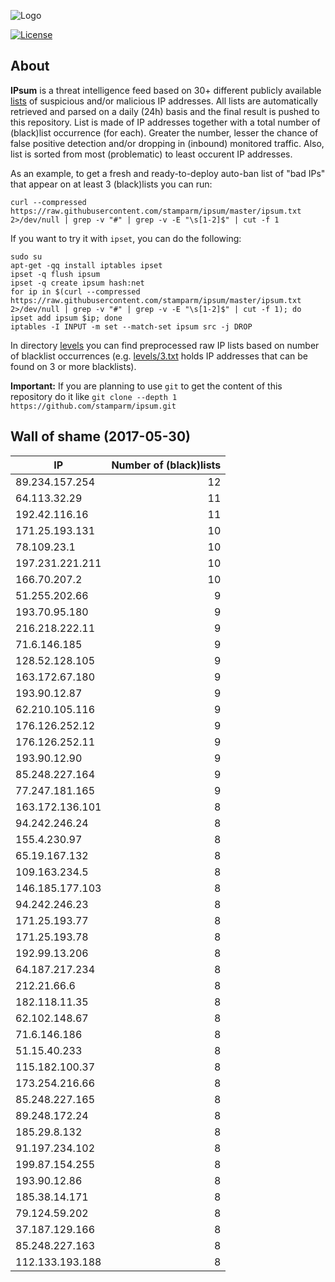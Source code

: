 ![Logo](logo.png)

[![License](https://img.shields.io/badge/license-Public_domain-red.svg)](https://wiki.creativecommons.org/wiki/Public_domain)

About
----

**IPsum** is a threat intelligence feed based on 30+ different publicly available [lists](https://github.com/stamparm/maltrail) of suspicious and/or malicious IP addresses. All lists are automatically retrieved and parsed on a daily (24h) basis and the final result is pushed to this repository. List is made of IP addresses together with a total number of (black)list occurrence (for each). Greater the number, lesser the chance of false positive detection and/or dropping in (inbound) monitored traffic. Also, list is sorted from most (problematic) to least occurent IP addresses.

As an example, to get a fresh and ready-to-deploy auto-ban list of "bad IPs" that appear on at least 3 (black)lists you can run:

```
curl --compressed https://raw.githubusercontent.com/stamparm/ipsum/master/ipsum.txt 2>/dev/null | grep -v "#" | grep -v -E "\s[1-2]$" | cut -f 1
```

If you want to try it with `ipset`, you can do the following:

```
sudo su
apt-get -qq install iptables ipset
ipset -q flush ipsum
ipset -q create ipsum hash:net
for ip in $(curl --compressed https://raw.githubusercontent.com/stamparm/ipsum/master/ipsum.txt 2>/dev/null | grep -v "#" | grep -v -E "\s[1-2]$" | cut -f 1); do ipset add ipsum $ip; done
iptables -I INPUT -m set --match-set ipsum src -j DROP
```

In directory [levels](levels) you can find preprocessed raw IP lists based on number of blacklist occurrences (e.g. [levels/3.txt](levels/3.txt) holds IP addresses that can be found on 3 or more blacklists).

**Important:** If you are planning to use `git` to get the content of this repository do it like `git clone --depth 1 https://github.com/stamparm/ipsum.git`

Wall of shame (2017-05-30)
----

|IP|Number of (black)lists|
|---|--:|
89.234.157.254|12
64.113.32.29|11
192.42.116.16|11
171.25.193.131|10
78.109.23.1|10
197.231.221.211|10
166.70.207.2|10
51.255.202.66|9
193.70.95.180|9
216.218.222.11|9
71.6.146.185|9
128.52.128.105|9
163.172.67.180|9
193.90.12.87|9
62.210.105.116|9
176.126.252.12|9
176.126.252.11|9
193.90.12.90|9
85.248.227.164|9
77.247.181.165|9
163.172.136.101|8
94.242.246.24|8
155.4.230.97|8
65.19.167.132|8
109.163.234.5|8
146.185.177.103|8
94.242.246.23|8
171.25.193.77|8
171.25.193.78|8
192.99.13.206|8
64.187.217.234|8
212.21.66.6|8
182.118.11.35|8
62.102.148.67|8
71.6.146.186|8
51.15.40.233|8
115.182.100.37|8
173.254.216.66|8
85.248.227.165|8
89.248.172.24|8
185.29.8.132|8
91.197.234.102|8
199.87.154.255|8
193.90.12.86|8
185.38.14.171|8
79.124.59.202|8
37.187.129.166|8
85.248.227.163|8
112.133.193.188|8
